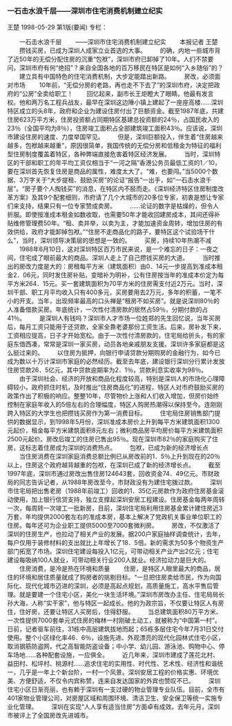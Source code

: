 ### 一石击水浪千层——深圳市住宅消费机制建立纪实
王楚
1998-05-29
第1版(要闻)
专栏：

　　一石击水浪千层
　　——深圳市住宅消费机制建立纪实
　　本报记者  王楚
　　攒钱买房，已成为深圳人成家立业首选的大事。
　　的确，内地一些城市背了近50年的无偿分配住房的沉重“包袱”，深圳市府已卸掉了10年。人们不禁要问，深圳市府有何“绝招”？来自全国各地的百万移民在特区是如何“入乡随俗”的？
　　建立具有中国特色的住宅消费机制，大步定能踏出新路。
　　房改，必须面对市场
　　10年前，“无偿分房的老路，再也走不下去了”的深圳市府，决定把政府的“公房”全卖给职工！
　　回忆起来，副市长王炬瞪大了眼睛。他最有发言权。他和两万名工程兵战友，最早在深圳这边陲小镇上建起了一座座高楼……深圳特区成立的头8年，政府和企业为建设住房付出了巨额资金。截至1987年底，共建住房623万平方米，住房投资额占同期特区基建总投资额的24％，占国民收入的23％（全国平均为8％），住房竣工面积占全部建筑竣工面积43％。应该说，深圳市建设住房的速度、力度举国罕见。
　　但是，深圳巨额投入，伴生着“住房越来越多，包袱越来越重”，原因很简单，我国传统的无偿分房和低租金为特征的福利型住房制度覆盖着特区，各种弊端直接危害着特区经济发展。
　　当时，深圳特区的干部和职工的年平均工资仅相当于“一河之隔”香港公务员最低工资的1／10，要在深圳首先恢复住房是商品的属性，难度太大了。“难，也要闯。”当5000个数据、3万字关于“大步提租、鼓励买房”的论证“报告”一出手，如“一石击水浪千层”。“房子要个人掏钱买”的消息，在特区内不胫而走。《深圳经济特区住房制度改革方案》及其9个配套细则，市府请了几个大城市的20多位专家，初衷是想让专家们来支持，结果只有一位专家赞成卖房。
　　……论证的数字是枯燥的，但令人折服。即使按准成本租金如数收取，也需要50年才能收回建房成本，其间还得补贴维修管理费50年。“租、卖并举，以卖为主，才能加速资金周转，增加住房的有效供给，政府才能卸掉包袱。”“住房不走商品化的路子，要特区这个试验场干什么”，当时，深圳领导决策层的思想是一致的。
　　买房，持续10年热潮不减
　　1988年6月10日，这对深圳特区百万市民来说，是一个难忘的日子：一夜之间，住宅成了眼前最大的商品。深圳人走上了自己攒钱买房的大道。
　　当时推出的房改力度是大的：房租每平方米（建筑面积）由0．14元一步提高到准成本租金2．06元，同时发住房补贴，变暗补为明补，公有住房按当年的准成本价定为每平方米264．15元。买一套建筑面积为70平方米的住房需支付近2万元。当时，深圳干部、职工月平均收入只有400多元，买房要用去2万元，多年的积蓄，一笔不小的开支。当年，出现频率最高的口头禅是“租房不如买房”。就是说深圳80％的人准备借款买房。年底统计，一次性付清房款的居然占59％，分期付款的占41％。
　　是深圳人有钱吗？深圳市人才市场一位姓郑的先生回忆说，当年买房后，每月工资只能用于还贷款，全家全靠老婆那份工资生活。后来，房补发下来，工资相应提高，日子才开始宽松。由于一次性付清房款的，住宅局给折头，有的家庭东借西凑，常常是深圳一家买房，动员各地亲戚朋友支援。深圳许多家庭都是这么挺过来的。
　　以住房为抵押，向银行申请贷款分期购房的金融行为，如今已成为数以十万计深圳市家庭的必然经历。截至去年底，建设银行深圳分行累计发放住房贷款26．5亿元，其中贷款逾期率为2．1％，贷款利息实收率为98％。
　　由于深圳社会、经济的开放和商品化程度较高，特别是深圳人的市场化心理障碍较小，政府抓住时机，及时推出“住房商品化”的进程，特区人对市府鼓励买房的政策作出了积极的响应。整整10年，尽管物价上涨和人们收入增加，但房价始终控制在家庭年收入的5倍左右的合理幅度，特区人购房热潮得以保持至今。连刚刚跨入特区的大学生也把攒钱买房作为第一消费目标。
　　住宅局住房销售部门提供的数据显示，到1998年5月份，深圳准成本房价上升到每平方米建筑面积1300元起价，租金每平方米建筑面积8元左右；微利商品房平均房价每平方米建筑面积2500元起价。房改后竣工的住房已售出95％。现在深圳市82％的家庭购买了住房，这标志着住房成为深圳的消费热点。
　　包袱，已成为新的经济增长点
　　当住房消费在深圳家庭消费总额比例已从房改前的1．5％上升到现在的20％以上，住房这个政府越背越重的包袱，在深圳已成了新的经济增长点。
　　截至1997年底，深圳市通过房改出售住房124643套，回收资金74．49亿元。市财政局的同志告诉记者，从1988年房改至今，市财政没有为建住宅拨过款。
　　深圳市住宅局把出售老房（1988年前竣工）回收的1．35亿元房款作为政府住房基金滚动使用，加上银行信贷支持，独立支撑起深圳安居工程建设。住房基金每两年周转一次，每周转一次竣工一批新房，目前，深圳住宅局利用住房基金累计建住房近3万套，年均提供2000套左右的准成本房，基本上解决了党政机关事业单位职工的住房。每年还可为企业职工提供5000至7000套微利房。
　　房改，不仅激活了深圳的住房生产，也拉动了相关产业的发展。据200户家庭抽样调查统计，去年，每户仅用于装修材料的支出就比上年增长了18．5倍。新的需求为50多个物资生产部门拓宽了市场。深圳住宅建设每投入1亿元，可带动相关产业产出2亿元；住宅建设每吸纳100人就业，可带动相关行业200人就业。经济拉动力是巨大的。
　　住房消费，是冷是热在环境和质量
　　住房，是特区人眼里最大的商品，居住的环境和居住质量就成了购房者的挑剔目标。“一旦把住房卖给市民，作为向国际化、现代化城市迈进的深圳，必须是高起点规划，高质量施工，高水平售后管理。就是要建一个住宅小区，美化一块生活环境。”深圳市房改办主任、住宅局局长孙大海，人称“实干家”，他与特区一起成长。他的为政宗旨，不仅要让特区人有房住，住好房，还要让特区人买房后，住得舒服。
　　当总建筑面积80万平方米、一次性提供7000套单元式住房的梅林一村刚破土动工，就被称为“中国第一村”。日前，记者驱车前往，31栋中高层建筑拔地而起；65栋多层住宅今年7月31日交付使用。整个小区绿化率46．6％，设施先进、外观漂亮的现代化园林式住宅小区，取消钢筋防盗网，代之高智能防盗设备；中小学、幼儿园、游泳池、购物中心、停车场地……各种配套设施，一应俱全。
　　近几年来，深圳市建成了莲花北村、益田村、松坪村、桃源村……追求住宅的实用性、时代性、艺术性、经济性和谐统一，几乎是一年上个新台阶，一村一个风景。深圳安居工程的价格实惠、环境优美、方便舒适，不仅令内宾称赞，连来自发达国家的外宾也赞叹不已。
　　深圳住宅小区日渐亮丽，也有赖于深圳有一支过硬的物业管理专业队伍。目前，全市有401家物业管理公司，对房屋区域和周围环境、清洁卫生、安全保卫等统一实施专业化管理。
　　深圳在实现“人人享有适当住房”方面卓有成效。去年元月，深圳市被评上了全国房改先进城市。
